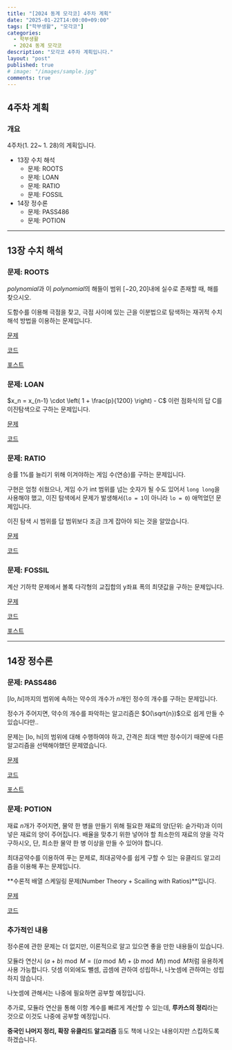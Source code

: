 ```yaml
---
title: "[2024 동계 모각코] 4주차 계획"
date: "2025-01-22T14:00:00+09:00"
tags: ["학부생활", "모각코"]
categories: 
  - 학부생활
  - 2024 동계 모각코
description: "모각코 4주차 계획입니다."
layout: "post"
published: true
# image: "/images/sample.jpg"
comments: true
---
```


## 4주차 계획
### 개요
4주차(1. 22~ 1. 28)의 계획입니다.
- 13장 수치 해석
  - 문제: ROOTS
  - 문제: LOAN
  - 문제: RATIO
  - 문제: FOSSIL
- 14장 정수론
  - 문제: PASS486
  - 문제: POTION

* * *

## 13장 수치 해석
### 문제: ROOTS
$polynomial$과 이 $polynomial$의 해들이 범위 $[-20, 20]$내에 실수로 존재할 때, 해를 찾으시오.

도함수를 이용해 극점을 찾고, 극점 사이에 있는 근을 이분법으로 탐색하는 재귀적 수치해석 방법을 이용하는 문제입니다.

[문제](https://algospot.com/judge/problem/read/ROOTS)

[코드](https://github.com/sossos5989/algorithm/blob/main/algospot/roots.cc)

[포스트](https://sossos5989.github.io/posts/%EC%95%8C%EA%B3%A0%EB%A6%AC%EC%A6%98/%EC%A2%85%EB%A7%8C%EB%B6%81/11/)

### 문제: LOAN
$x_n = x_{n-1} \cdot \left( 1 + \frac{p}{1200} \right) - C$ 이런 점화식의 답 C를 이진탐색으로 구하는 문제입니다.

[문제](https://algospot.com/judge/problem/read/LOAN)

[코드](https://github.com/sossos5989/algorithm/blob/main/algospot/loan.cc)

### 문제: RATIO
승률 1%를 늘리기 위해 이겨야하는 게임 수(연승)를 구하는 문제입니다.

구현은 엄청 쉬웠으나, 게임 수가 int 범위를 넘는 숫자가 될 수도 있어서 `long long`을 사용해야 했고, 이진 탐색에서 문제가 발생해서(`lo = 1`이 아니라 `lo = 0`) 애먹었던 문제입니다. 

이진 탐색 시 범위를 답 범위보다 조금 크게 잡아야 되는 것을 알았습니다.

[문제](https://algospot.com/judge/problem/read/RATIO)

[코드](https://github.com/sossos5989/algorithm/blob/main/algospot/RATIO.cc)


### 문제: FOSSIL
계산 기하학 문제에서 볼록 다각형의 교집합의 y좌표 폭의 최댓값을 구하는 문제입니다.

[문제](https://algospot.com/judge/problem/read/FOSSIL)

[코드](https://github.com/sossos5989/algorithm/blob/main/algospot/fossil.cc)

[포스트](https://sossos5989.github.io/posts/%EC%95%8C%EA%B3%A0%EB%A6%AC%EC%A6%98/%EC%A2%85%EB%A7%8C%EB%B6%81/12/)

* * *

## 14장 정수론
### 문제: PASS486
$[lo, hi]$까지의 범위에 속하는 약수의 개수가 $n$개인 정수의 개수를 구하는 문제입니다.

정수가 주어지면, 약수의 개수를 파악하는 알고리즘은 $O(\sqrt{n})$으로 쉽게 만들 수 있습니다만..

문제는 [lo, hi]의 범위에 대해 수행하여야 하고, 간격은 최대 백만 정수이기 때문에 다른 알고리즘을 선택해야했던 문제였습니다.

[문제](https://algospot.com/judge/problem/read/PASS486)

[코드](https://github.com/sossos5989/algorithm/blob/main/algospot/pass486.cc)

[포스트](https://sossos5989.github.io/posts/%EC%95%8C%EA%B3%A0%EB%A6%AC%EC%A6%98/%EC%A2%85%EB%A7%8C%EB%B6%81/13/)

### 문제: POTION
재료 $n$개가 주어지면, 물약 한 병을 만들기 위해 필요한 재료의 양(단위: 숟가락)과 이미 넣은 재료의 양이 주어집니다. 배율을 맞추기 위한 넣어야 할 최소한의 재료의 양을 각각 구하시오, 단, 최소한 물약 한 병 이상을 만들 수 있어야 합니다.

최대공약수를 이용하여 푸는 문제로, 최대공약수를 쉽게 구할 수 있는 유클리드 알고리즘을 이용해 푸는 문제입니다.

**수론적 배열 스케일링 문제(Number Theory + Scailing with Ratios)**입니다.

[문제](https://algospot.com/judge/problem/read/POTION)

[코드](https://github.com/sossos5989/algorithm/blob/main/algospot/potion.cc)

### 추가적인 내용
정수론에 관한 문제는 더 없지만, 이론적으로 알고 있으면 좋을 만한 내용들이 있습니다.

모듈라 연산시 $(a+b) \bmod M = ((a\bmod M) + (b \bmod M)) \bmod M$처럼 유용하게 사용 가능합니다. 덧셈 이외에도 뺄셈, 곱셈에 관하여 성립하나, 나눗셈에 관하여는 성립하지 않습니다.

나눗셈에 관해서는 나중에 필요하면 공부할 예정입니다.

추가로, 모듈라 연산을 통해 이항 계수를 빠르게 계산할 수 있는데, **루카스의 정리**라는 것으로 이것도 나중에 공부할 예정입니다.

**중국인 나머지 정리, 확장 유클리드 알고리즘** 등도 책에 나오는 내용이지만 스킵하도록 하겠습니다.
